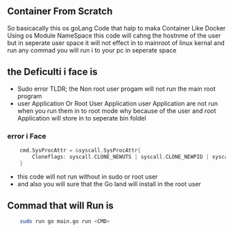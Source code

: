 ## Container From Scratch

So basicacally this os goLang Code that halp to maka Container Like Docker Using os Module NameSpace this code will cahng the hostnme of the user but in seperate user space it will not effect in to mainroot of linux kernal and run any commad you will run i to your pc in seperate space

## the Deficulti i face is

- Sudo error
TLDR; the Non root user progam will not run the main root program
- user Application Or Root User Application
user Application are not run when you run them in to root mode why because of the user and root Application will store in to seperate bin foldel

### error i Face
```go
	cmd.SysProcAttr = &syscall.SysProcAttr{
		Cloneflags: syscall.CLONE_NEWUTS | syscall.CLONE_NEWPID | syscall.CLONE_NEWNS,
	}
```
- this code will not run without in sudo or root user
- and also you will sure that the Go land will install in the root user
## Commad that will Run is
```bash
    sudo run go main.go run <CMD>

```

